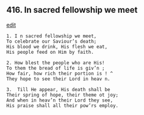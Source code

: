 
## 416.  In sacred fellowship we meet
[edit](https://docs.google.com/document/d/1FQKUiMien8Iz0tWL1qL8IJvYGqdssYLw/edit?mode=html)



    1. I n sacred fellowship we meet,
    To celebrate our Saviour’s death; 
    His blood we drink, His flesh we eat, 
    His people feed on Him by faith.

    2. How blest the people who are His!
    To them the bread of life is giv’n ;
    How fair, how rich their portion is ! ^
    They hope to see their Lord in heav n.

    3.  Till He appear, His death shall be
    Their spring of hope, their theme ot joy; 
    And when in heav’n their Lord they see, 
    His praise shall all their pow’rs employ.
